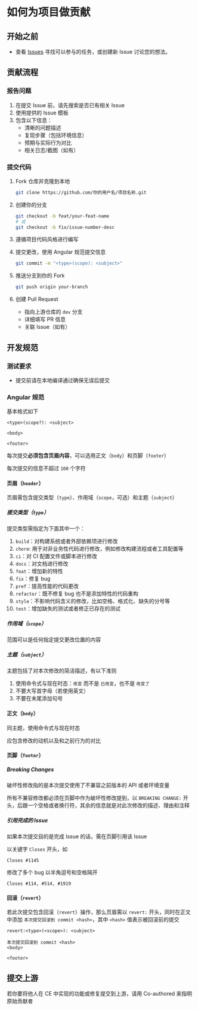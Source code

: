 # 如何为项目做贡献

## 开始之前

- 查看 [Issues](https://github.com/PCL-Community/PCL2-CE/issues) 寻找可以参与的任务，或创建新 Issue 讨论您的想法。

## 贡献流程

### 报告问题

1. 在提交 Issue 前，请先搜索是否已有相关 Issue
2. 使用提供的 Issue 模板
3. 包含以下信息：
   - 清晰的问题描述
   - 复现步骤（包括环境信息）
   - 预期与实际行为对比
   - 相关日志/截图（如有）

### 提交代码

1. Fork 仓库并克隆到本地

   ```bash
   git clone https://github.com/你的用户名/项目名称.git
   ```

2. 创建你的分支

   ```bash
   git checkout -b feat/your-feat-name
   # 或
   git checkout -b fix/issue-number-desc
   ```

3. 遵循项目代码风格进行编写
4. 提交更改，使用 Angular 规范提交信息

   ```bash
   git commit -m "<type>(scope): <subject>"
   ```

5. 推送分支到你的 Fork

   ```bash
   git push origin your-branch
   ```

6. 创建 Pull Request
   - 指向上游仓库的 `dev` 分支
   - 详细填写 PR 信息
   - 关联 Issue（如有）

## 开发规范

### 测试要求

- 提交前请在本地编译通过确保无误后提交

### Angular 规范

基本格式如下

```commit message
<type>(scope?): <subject>

<body>

<footer>
```

每次提交**必须包含页眉内容**，可以选用正文（`body`）和页脚（`footer`）

每次提交的信息不超过 `100` 个字符

#### 页眉（`header`）

页眉需包含提交类型（`type`）、作用域（`scope`，可选）和主题（`subject`）

##### 提交类型（`type`）

提交类型需指定为下面其中一个：

1. `build`：对构建系统或者外部依赖项进行修改
2. `chore`: 用于对非业务性代码进行修改，例如修改构建流程或者工具配置等
3. `ci`：对 CI 配置文件或脚本进行修改
4. `docs`：对文档进行修改
5. `feat`：增加新的特性
6. `fix`：修复 bug
7. `pref`：提高性能的代码更改
8. `refactor`：既不修复 bug 也不是添加特性的代码重构
9. `style`：不影响代码含义的修改，比如空格、格式化、缺失的分号等
10. `test`：增加缺失的测试或者修正已存在的测试

##### 作用域（`scope`）

范围可以是任何指定提交更改位置的内容

##### 主题（`subject`）

主题包括了对本次修改的简洁描述，有以下准则

1. 使用命令式与现在时态：`改变` 而不是 `已改变`，也不是 `改变了`
2. 不要大写首字母（若使用英文）
3. 不要在末尾添加句号

#### 正文（`body`）

同主题，使用命令式与现在时态

应包含修改的动机以及和之前行为的对比

#### 页脚（`footer`）

##### Breaking Changes

破坏性修改指的是本次提交使用了不兼容之前版本的 API 或者环境变量

所有不兼容修改都必须在页脚中作为破坏性修改提到，以 `BREAKING CHANGE:` 开头，后跟一个空格或者换行符，其余的信息就是对此次修改的描述、理由和注释

##### 引用完成的 Issue

如果本次提交目的是完成 Issue 的话，需在页脚引用该 Issue

以关键字 `Closes` 开头，如

```footer
Closes #1145
```

修改了多个 bug 以半角逗号和空格隔开

```footer
Closes #114, #514, #1919
```

#### 回滚（`revert`）

若此次提交包含回滚（`revert`）操作，那么页眉需以 `revert:` 开头，同时在正文中添加 `本次提交回滚到 commit <hash>`，其中 `<hash>` 值表示被回滚前的提交

```commit message
revert:<type>(<scope>): <subject>

本次提交回滚到 commit <hash>
<body>

<footer>
```

## 提交上游

若你要将他人在 CE 中实现的功能或修复提交到上游，请用 Co-authored 来指明原始贡献者